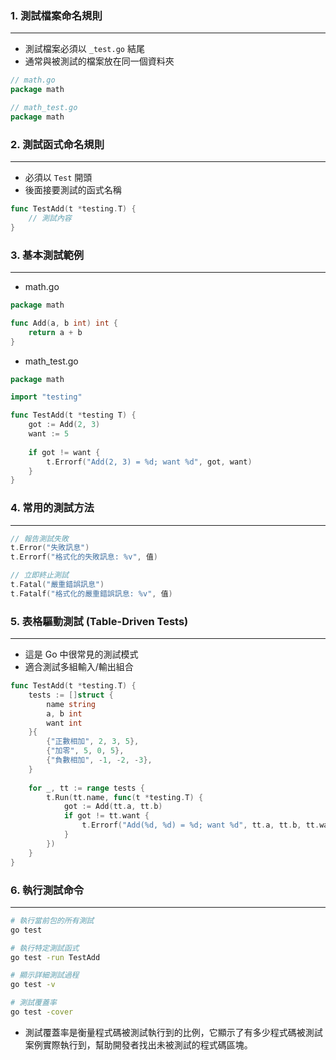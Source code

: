 
### 1. 測試檔案命名規則
---
- 測試檔案必須以 `_test.go` 結尾
- 通常與被測試的檔案放在同一個資料夾
```go
// math.go
package math
```
```go
// math_test.go
package math
```
### 2. 測試函式命名規則
---
- 必須以 `Test` 開頭
- 後面接要測試的函式名稱
```go
func TestAdd(t *testing.T) {
	// 測試內容
}
```
### 3. 基本測試範例
---
- math.go
```go
package math

func Add(a, b int) int {
	return a + b
}
```
- math_test.go
```go
package math

import "testing"

func TestAdd(t *testing T) {
	got := Add(2, 3)
	want := 5
	
	if got != want {
		t.Errorf("Add(2, 3) = %d; want %d", got, want)
	}
}
```
### 4. 常用的測試方法
---
```go
// 報告測試失敗
t.Error("失敗訊息")
t.Errorf("格式化的失敗訊息: %v", 值)

// 立即終止測試
t.Fatal("嚴重錯誤訊息")
t.Fatalf("格式化的嚴重錯誤訊息: %v", 值)
```
### 5. 表格驅動測試 (Table-Driven Tests)
---
- 這是 Go 中很常見的測試模式
- 適合測試多組輸入/輸出組合
```go
func TestAdd(t *testing.T) {
	tests := []struct {
		name string
		a, b int
		want int
	}{
		{"正數相加", 2, 3, 5},
		{"加零", 5, 0, 5},
		{"負數相加", -1, -2, -3},
	}
	
	for _, tt := range tests {
		t.Run(tt.name, func(t *testing.T) {
			got := Add(tt.a, tt.b)
			if got != tt.want {
				t.Errorf("Add(%d, %d) = %d; want %d", tt.a, tt.b, tt.want)
			}
		})
	}
}
```
### 6. 執行測試命令
---
```bash
# 執行當前包的所有測試
go test

# 執行特定測試函式
go test -run TestAdd

# 顯示詳細測試過程
go test -v

# 測試覆蓋率
go test -cover
```
- 測試覆蓋率是衡量程式碼被測試執行到的比例，它顯示了有多少程式碼被測試案例實際執行到，幫助開發者找出未被測試的程式碼區塊。
